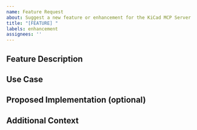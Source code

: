 ```yaml
---
name: Feature Request
about: Suggest a new feature or enhancement for the KiCad MCP Server
title: "[FEATURE] "
labels: enhancement
assignees: ''
---
```


## Feature Description
<!-- A clear and concise description of the feature you'd like to see -->

## Use Case
<!-- Describe how this feature would be used and who would benefit from it -->

## Proposed Implementation (optional)
<!-- If you have ideas about how to implement this feature -->

## Additional Context
<!-- Any other information, screenshots, or examples that might be helpful -->